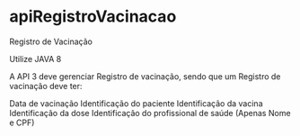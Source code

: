 # apiRegistroVacinacao
Registro de Vacinação

Utilize JAVA 8

A API 3 deve gerenciar Registro de vacinação, sendo que um Registro de vacinação deve ter:

Data de vacinação
Identificação do paciente
Identificação da vacina
Identificação da dose
Identificação do profissional de saúde (Apenas Nome e CPF)
